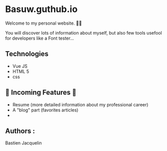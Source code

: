 # Basuw.guthub.io

Welcome to my personal website. 👋🏼

You will discover lots of information about myself, but also few tools usefool for developers like a Font tester... 

## Technologies 

- Vue JS
- HTML 5 
- css

## 🚧 Incoming Features 🚧

- Resume (more detailed information about my professional career)
- A "blog" part (favorites articles)
- 

## Authors :

Bastien Jacquelin
